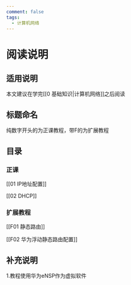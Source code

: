 ```yaml
---
comment: false
tags:
  - 计算机网络
---
```

# 阅读说明

## 适用说明

本文建议在学完[[0 基础知识|计算机网络]]之后阅读

## 标题命名

纯数字开头的为正课教程，带F的为扩展教程

## 目录
### 正课

[[01 IP地址配置]]

[[02 DHCP]]

### 扩展教程

[[F01 静态路由]]

[[F02 华为浮动静态路由配置]]

## 补充说明

1.教程使用华为eNSP作为虚拟软件

